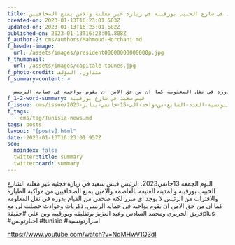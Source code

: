 ```yaml
---
title: قيس سعيد في شارع الحبيب بورقيبة في زياره غير معلنه والامن يمنع الصحافيين
created-on: 2023-01-13T16:23:01.503Z
updated-on: 2023-01-13T16:23:01.682Z
published-on: 2023-01-13T16:23:01.808Z
f_author-2: cms/authors/Mahmoud-Horchani.md
f_header-image:
  url: /assets/images/president00000000000000p.jpg
f_thumbnail:
  url: /assets/images/capitale-tounes.jpg
f_photo-credit: متداول. المؤلف
f_summary-content: >
  
  اليوم الجمعه 13جانفي2023. الرئيس قيس سعيد في زياره فجئيه غير معلنه الشارع الحبيب بورقيبه  والمدينه العتيقه بالعاصمه والامين يمنع الصحافيين من  مواكبه الطيارة والاقتراب من الرئيس  لا يوجد اي مبرر لكنه صحفي من القيام بدوره في نقل المعلومه كما ان من حق الامن ان يقوم بواجبه في حمايه الرىيس. 
f_1-2-word-summary: قيس سعيد في شارع بورقيبة
f_issue: cms/issue/الثقافيه-التونسية-العدد-السابع-من-واحد-الى-15-جانفي-يناير-2023.md
f_tags:
  - cms/tag/Tunisia-news.md
tags: posts
layout: "[posts].html"
date: 2023-01-13T16:23:01.957Z
seo:
  noindex: false
  twitter:title: summary
  twitter:card: summary
---
```

اليوم الجمعه 13جانفي2023. الرئيس قيس سعيد في زياره فجئيه غير معلنه الشارع الحبيب بورقيبه  والمدينه العتيقه بالعاصمه والامين يمنع الصحافيين من  مواكبه الطيارة والاقتراب من الرئيس  لا يوجد اي مبرر لكنه صحفي من القيام بدوره في نقل المعلومه كما ان من حق الامن ان يقوم بواجبه في حمايه الرىيس. ذكريات وحوادث حصلت لي مع فريق الحريري ومحمد السادس وعيد العزيز بوتفليقه وبورقيبه وبن علي #حقيقةplus #اخبارتونس #tunisie #اسرارتونسية



https://www.youtube.com/watch?v=NdMHwV1Q3dI
